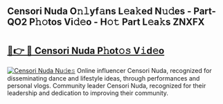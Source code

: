 ## Censori Nuda O𝚗𝚕yf𝚊ns L𝚎a𝚔ed N𝚞𝚍es - Part-QO2 P𝚑𝚘tos Vi𝚍𝚎o - H𝚘𝚝 Part L𝚎a𝚔s ZNXFX

# <h2><a href="http://kf4uinh.oniu.top/?m=Censori+Nuda">🔗👉 🔴 Censori Nuda P𝚑ot𝚘𝚜 V𝚒d𝚎o</a></h2>

[![Censori Nuda Nu𝚍e𝚜](https://i.imgur.com/0qMVB7G.gif)](http://kf4uinh.oniu.top/?m=Censori+Nuda)
Online influencer Censori Nuda, recognized for disseminating dance and lifestyle ideas, through performances and personal vlogs. Community leader Censori Nuda, recognized for their leadership and dedication to improving their community.  
